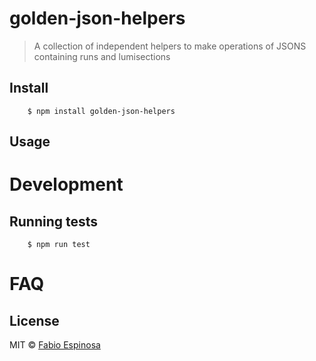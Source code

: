 
# golden-json-helpers

> A collection of independent helpers to make operations of JSONS containing runs and lumisections

## Install

```
    $ npm install golden-json-helpers
```

## Usage    

# Development
## Running tests
```
    $ npm run test
```

# FAQ

## License

MIT © [Fabio Espinosa](http://fabioespinosa.mit.edu)
